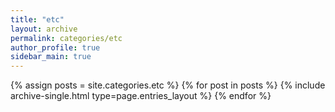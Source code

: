 ```yaml
---
title: "etc"
layout: archive
permalink: categories/etc
author_profile: true
sidebar_main: true
---
```

{% assign posts = site.categories.etc %}
{% for post in posts %} {% include archive-single.html type=page.entries_layout %} {% endfor %}
